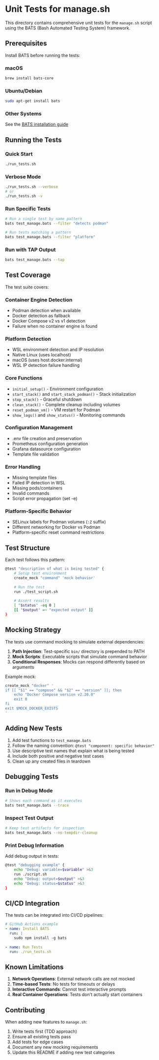 # Unit Tests for manage.sh

This directory contains comprehensive unit tests for the `manage.sh` script using the BATS (Bash Automated Testing System) framework.

## Prerequisites

Install BATS before running the tests:

### macOS
```bash
brew install bats-core
```

### Ubuntu/Debian
```bash
sudo apt-get install bats
```

### Other Systems
See the [BATS installation guide](https://github.com/bats-core/bats-core#installation)

## Running the Tests

### Quick Start
```bash
./run_tests.sh
```

### Verbose Mode
```bash
./run_tests.sh --verbose
# or
./run_tests.sh -v
```

### Run Specific Tests
```bash
# Run a single test by name pattern
bats test_manage.bats --filter "detects podman"

# Run tests matching a pattern
bats test_manage.bats --filter "platform"
```

### Run with TAP Output
```bash
bats test_manage.bats --tap
```

## Test Coverage

The test suite covers:

### Container Engine Detection
- Podman detection when available
- Docker detection as fallback
- Docker Compose v2 vs v1 detection
- Failure when no container engine is found

### Platform Detection
- WSL environment detection and IP resolution
- Native Linux (uses localhost)
- macOS (uses host.docker.internal)
- WSL IP detection failure handling

### Core Functions
- `initial_setup()` - Environment configuration
- `start_stack()` and `start_stack_podman()` - Stack initialization
- `stop_stack()` - Graceful shutdown
- `clean_stack()` - Complete cleanup including volumes
- `reset_podman_vm()` - VM restart for Podman
- `show_logs()` and `show_status()` - Monitoring commands

### Configuration Management
- .env file creation and preservation
- Prometheus configuration generation
- Grafana datasource configuration
- Template file validation

### Error Handling
- Missing template files
- Failed IP detection in WSL
- Missing pods/containers
- Invalid commands
- Script error propagation (set -e)

### Platform-Specific Behavior
- SELinux labels for Podman volumes (`:Z` suffix)
- Different networking for Docker vs Podman
- Platform-specific reset command restrictions

## Test Structure

Each test follows this pattern:

```bash
@test "description of what is being tested" {
    # Setup test environment
    create_mock "command" 'mock behavior'
    
    # Run the test
    run ./test_script.sh
    
    # Assert results
    [ "$status" -eq 0 ]
    [[ "$output" =~ "expected output" ]]
}
```

## Mocking Strategy

The tests use command mocking to simulate external dependencies:

1. **Path Injection**: Test-specific `bin/` directory is prepended to PATH
2. **Mock Scripts**: Executable scripts that simulate command behavior
3. **Conditional Responses**: Mocks can respond differently based on arguments

Example mock:
```bash
create_mock "docker" '
if [[ "$1" == "compose" && "$2" == "version" ]]; then
    echo "Docker Compose version v2.20.0"
    exit 0
fi
exit $MOCK_DOCKER_EXISTS
'
```

## Adding New Tests

1. Add test functions to `test_manage.bats`
2. Follow the naming convention: `@test "component: specific behavior"`
3. Use descriptive test names that explain what is being tested
4. Include both positive and negative test cases
5. Clean up any created files in teardown

## Debugging Tests

### Run in Debug Mode
```bash
# Shows each command as it executes
bats test_manage.bats --trace
```

### Inspect Test Output
```bash
# Keep test artifacts for inspection
bats test_manage.bats --no-tempdir-cleanup
```

### Print Debug Information
Add debug output in tests:
```bash
@test "debugging example" {
    echo "Debug: variable=$variable" >&3
    run ./script.sh
    echo "Debug: output=$output" >&3
    echo "Debug: status=$status" >&3
}
```

## CI/CD Integration

The tests can be integrated into CI/CD pipelines:

```yaml
# GitHub Actions example
- name: Install BATS
  run: |
    sudo npm install -g bats
    
- name: Run Tests
  run: ./run_tests.sh
```

## Known Limitations

1. **Network Operations**: External network calls are not mocked
2. **Time-based Tests**: No tests for timeouts or delays
3. **Interactive Commands**: Cannot test interactive prompts
4. **Real Container Operations**: Tests don't actually start containers

## Contributing

When adding new features to `manage.sh`:

1. Write tests first (TDD approach)
2. Ensure all existing tests pass
3. Add tests for edge cases
4. Document any new mocking requirements
5. Update this README if adding new test categories